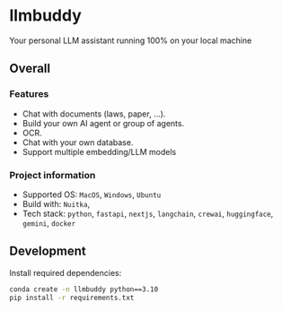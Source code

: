 # llmbuddy
Your personal LLM assistant running 100% on your local machine 

## Overall
### Features
- Chat with documents (laws, paper, ...).
- Build your own AI agent or group of agents.
- OCR. 
- Chat with your own database.
- Support multiple embedding/LLM models
### Project information
- Supported OS: `MacOS`, `Windows`, `Ubuntu`
- Build with: `Nuitka`,
- Tech stack: `python`, `fastapi`, `nextjs`, `langchain`, `crewai`, `huggingface`, `gemini`, `docker`

## Development
Install required dependencies:
```bash
conda create -n llmbuddy python==3.10
pip install -r requirements.txt
```
